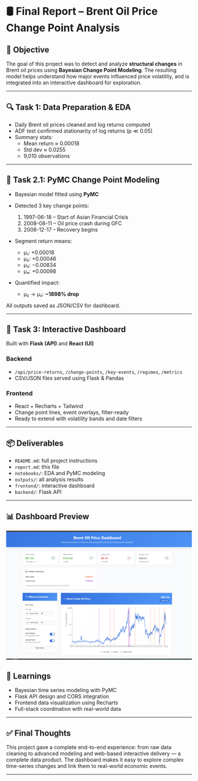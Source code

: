 # 🛢️ Final Report – Brent Oil Price Change Point Analysis

## 🧠 Objective

The goal of this project was to detect and analyze **structural changes** in Brent oil prices using **Bayesian Change Point Modeling**.
The resulting model helps understand how major events influenced price volatility, and is integrated into an interactive dashboard for exploration.

---

## 🔍 Task 1: Data Preparation & EDA

- Daily Brent oil prices cleaned and log returns computed
- ADF test confirmed stationarity of log returns (p ≪ 0.05)
- Summary stats:
  - Mean return ≈ 0.00018
  - Std dev ≈ 0.0255
  - 9,010 observations

---

## 🔢 Task 2.1: PyMC Change Point Modeling

- Bayesian model fitted using **PyMC**
- Detected 3 key change points:

  1. 1997-06-18 – Start of Asian Financial Crisis
  2. 2008-08-11 – Oil price crash during GFC
  3. 2008-12-17 – Recovery begins

- Segment return means:

  - μ₁: +0.00018
  - μ₂: +0.00046
  - μ₃: −0.00834
  - μ₄: +0.00098

- Quantified impact:
  - μ₂ → μ₃: **−1898% drop**

All outputs saved as JSON/CSV for dashboard.

---

## 🧪 Task 3: Interactive Dashboard

Built with **Flask (API)** and **React (UI)**

### Backend

- `/api/price-returns`, `/change-points`, `/key-events`, `/regimes`, `/metrics`
- CSV/JSON files served using Flask & Pandas

### Frontend

- React + Recharts + Tailwind
- Change point lines, event overlays, filter-ready
- Ready to extend with volatility bands and date filters

---

## 📦 Deliverables

- `README.md`: full project instructions
- `report.md`: this file
- `notebooks/`: EDA and PyMC modeling
- `outputs/`: all analysis results
- `frontend/`: interactive dashboard
- `backend/`: Flask API

---

## 📊 Dashboard Preview

![Log Return with Change Points](../figures/dashboard.png)

## 🧠 Learnings

- Bayesian time series modeling with PyMC
- Flask API design and CORS integration
- Frontend data visualization using Recharts
- Full-stack coordination with real-world data

---

## ✅ Final Thoughts

This project gave a complete end-to-end experience: from raw data cleaning to advanced modeling and web-based interactive delivery — a complete data product. The dashboard makes it easy to explore complex time-series changes and link them to real-world economic events.

---
